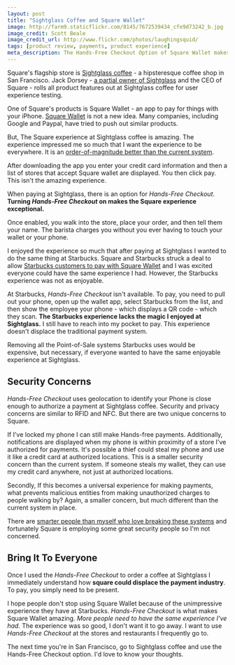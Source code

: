 ```yaml
---
layout: post
title: "Sightglass Coffee and Square Wallet"
image: http://farm9.staticflickr.com/8145/7672539434_cfe9d73242_b.jpg
image_credit: Scott Beale
image_credit_url: http://www.flickr.com/photos/laughingsquid/
tags: [product review, payments, product experience]
meta_description: The Hands-Free Checkout Option of Square Wallet makes the purchasing experience at Sightglass coffee amazing.
---
```


Square's flagship store is [Sightglass coffee][1] - a hipsteresque coffee shop in San Francisco. Jack Dorsey - [a partial owner of Sightglass][5] and the CEO of Square - rolls all product features out at Sightglass coffee for user experience testing.

One of Square's products is Square Wallet - an app to pay for things with your iPhone. [Square Wallet][3] is not a new idea. Many companies, including Google and Paypal, have tried to push out similar products.

But, The Square experience at Sightglass coffee is amazing. The experience impressed me so much that I want the experience to be everywhere. It is an [order-of-magnitude better than the current system][2].

After downloading the app you enter your credit card information and then a list of stores that accept Square wallet are displayed. You then click pay. This isn't the amazing experience.

When paying at Sightglass, there is an option for _Hands-Free Checkout_. __Turning _Hands-Free Checkout_ on makes the Square experience exceptional.__

Once enabled, you walk into the store, place your order, and then tell them your name. The barista charges you without you ever having to touch your wallet or your phone. 

I enjoyed the experience so much that after paying at Sightglass I wanted to do the same thing at Starbucks. Square and Starbucks struck a deal to allow [Starbucks customers to pay with Square Wallet][6] and I was excited everyone could have the same experience I had. However, the Starbucks experience was not as enjoyable.

At Starbucks, _Hands-Free Checkout_ isn't available. To pay, you need to pull out your phone, open up the wallet app, select Starbucks from the list, and then show the employee your phone - which displays a QR code - which they scan. __The Starbucks experience lacks the magic I enjoyed at Sightglass.__ I still have to reach into my pocket to pay. This experience doesn't displace the traditional payment system.

Removing all the Point-of-Sale systems Starbucks uses would be expensive, but necessary, if everyone wanted to have the same enjoyable experience at Sightglass.

## Security Concerns
_Hands-Free Checkout_ uses geolocation to identify your Phone is close enough to authorize a payment at Sightglass coffee. Security and privacy concerns are similar to RFID and NFC. But there are two unique concerns to Square.

If I've locked my phone I can still make Hands-free payments. Additionally, notifications are displayed when my phone is within proximity of a store I've authorized for payments. It's possible a thief could steal my phone and use it like a credit card at authorized locations. This is a smaller security concern than the current system. If someone steals my wallet, they can use my credit card anywhere, not just at authorized locations.

Secondly, If this becomes a universal experience for making payments, what prevents malicious entities from making unauthorized charges to people walking by? Again, a smaller concern, but much different than the current system in place.

There are [smarter people than myself who love breaking these systems][4] and fortunately Square is employing some great security people so I'm not concerned.

## Bring It To Everyone

Once I used the _Hands-Free Checkout_ to order a coffee at Sightglass I immediately understand how __square could displace the payment industry__. To pay, you simply need to be present.

I hope people don't stop using Square Wallet because of the unimpressive experience they have at Starbucks. _Hands-Free Checkout_ is what makes Square Wallet amazing. _More people need to have the same experience I've had._ The experience was so good, I don't want it to go away. I want to use _Hands-Free Checkout_ at the stores and restaurants I frequently go to.

The next time you're in San Francisco, go to Sightglass coffee and use the Hands-Free Checkout option. I'd love to know your thoughts.

[1]: http://sightglasscoffee.com/
[2]: http://techcrunch.com/2013/01/20/ben-horowitz-at-dld/ "Order of Magnitude"
[3]: https://itunes.apple.com/us/app/square-wallet/id455018546?mt=8
[4]: https://twitter.com/KrisPaget
[5]: http://www.joshclemence.com/why-jack-dorsey-invested-in-sightglass-coffee/
[6]: http://bits.blogs.nytimes.com/2013/01/03/starbucks-square-mobile-credit-card-reader/
